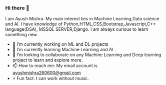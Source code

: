 ### Hi there 👋
I am Ayush Mishra. My main interest lies in Machine Learning,Data science and AI. I  have  knowledge of Python,HTML,CSS,Bootstrap,Javascript,C++ language(DSA), MSSQL SERVER,Django. I am always curious to learn something new.

- 🔭 I’m currently working on ML and DL projects
- 🌱 I’m currently learning Machine Learning  and AI .
- 👯 I’m looking to collaborate on any Machine Learning and Deep learning project  to learn and explore more.
- 📫 How to reach me: My email account is ayushmishra260600@gmail.com
- ⚡ Fun fact: I can work without music.


<!--
**ayushmishra190/ayushmishra190** is a ✨ _special_ ✨ repository because its `README.md` (this file) appears on your GitHub profile.

Here are some ideas to get you started:

